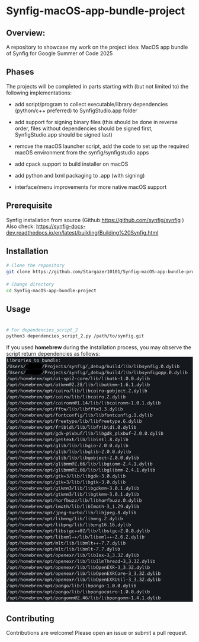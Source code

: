 # Synfig-macOS-app-bundle-project

## Overview:
A repository to showcase my work on the project idea: MacOS app bundle of Synfig for Google Summer of Code 2025

## Phases
The projects will be completed in parts starting with (but not limited to) the following implementations:
- add script/program to collect executable/library dependencies (python/c++ preferred) to SynfigStudio.app folder

- add support for signing binary files (this should be done in reverse order, files without dependencies should be signed first, SynfigStudio.app should be signed last)

- remove the macOS launcher script, add the code to set up the required macOS environment from the synfig/synfigstudio apps

- add cpack support to build installer on macOS

- add python and lxml packaging to .app (with signing)

- interface/menu improvements for more native macOS support
## Prerequisite
Synfig installation from source (Github:https://github.com/synfig/synfig ) <br>
Also check: https://synfig-docs-dev.readthedocs.io/en/latest/building/Building%20Synfig.html

## Installation
```sh
# Clone the repository
git clone https://github.com/Stargazer10101/Synfig-macOS-app-bundle-project.git

# Change directory
cd Synfig-macOS-app-bundle-project
```

## Usage
```sh

# For dependencies_script_2
python3 dependencies_script_2.py /path/to/synfig.git 
```
If you used **homebrew** during the installation process, you may observe the script return dependencies as follows:
![Script output](Images/Script_output_1.png)

## Contributing
Contributions are welcome! Please open an issue or submit a pull request.